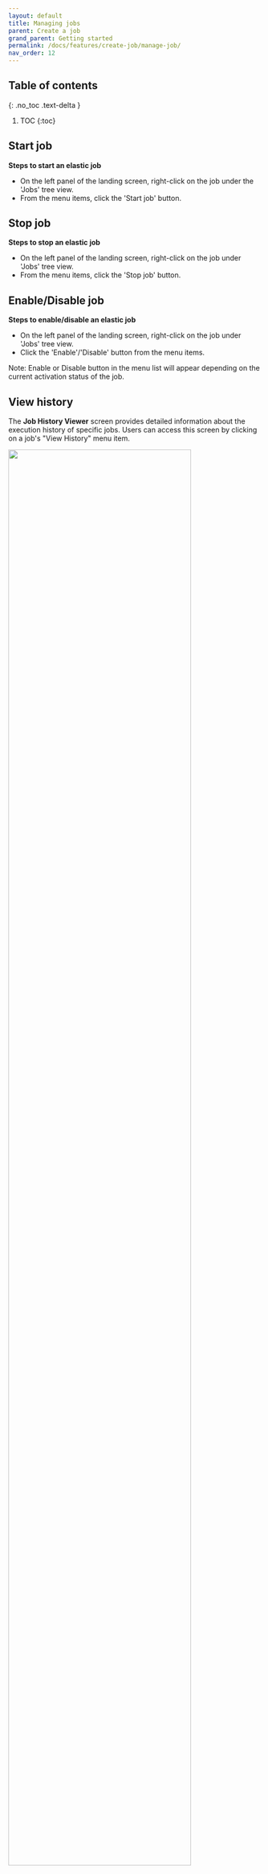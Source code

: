 ```yaml
---
layout: default
title: Managing jobs
parent: Create a job
grand_parent: Getting started
permalink: /docs/features/create-job/manage-job/
nav_order: 12
---
```

## Table of contents
{: .no_toc .text-delta }

1. TOC
{:toc}

## Start job
 **Steps to start an elastic job**
   - On the left panel of the landing screen, right-click on the job under the 'Jobs' tree view.
   - From the menu items, click the 'Start job' button.

## Stop job
 **Steps to stop an elastic job**
   - On the left panel of the landing screen, right-click on the job under 'Jobs' tree view.
   - From the menu items, click the 'Stop job' button.

## Enable/Disable job
 **Steps to enable/disable an elastic job**
   - On the left panel of the landing screen, right-click on the job under 'Jobs' tree view.
   - Click the 'Enable'/'Disable' button from the menu items. 

Note: Enable or Disable button in the menu list will appear depending on the current activation status of the job.

## View history
The **Job History Viewer** screen provides detailed information about the execution history of specific jobs. Users can access this screen by clicking on a job's "View History" menu item.

   <img src="../../../../media/job-history-screen.png"  style="width:85%; height:85%">

### Features and Information Displayed:
{: .no_toc }
1. **Job List:**
   - Displays a list of jobs with their names, creation times, start times, end times, lifecycle statuses, and messages.
   - Users can select a job to view its specific steps and details.

2. **Step Details:**
   - Upon selecting a job, users are presented with the steps associated with that job.
   - Information includes step name, start time, end time, lifecycle status, target type, and target server name.

3. **Execution Message:**
   - At the bottom of the screen is a message displaying the success or failure status of the step execution along with additional details.

### Navigation:
{: .no_toc }
Users can navigate through different jobs and their steps to monitor and analyze their execution histories.

For further assistance, click on the ‘Help’ icon at the top-right corner of the dialog box.
